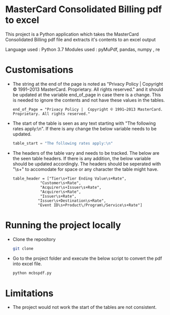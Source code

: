 # MasterCard Consolidated Billing pdf to excel

This project is a Python application which takes the MasterCard Consolidated Billing pdf file and extracts it's contents to an excel output

Language used   : Python 3.7
Modules used    : pyMuPdf, pandas, numpy , re

# Customisations
  - The string at the end of the page is noted as 
  "Privacy Policy |  Copyright © 1991–2013 MasterCard. Proprietary. All rights reserved." and it should be updated at the variable end_of_page in case there is a change. This is needed to ignore the contents and not have these values in the tables.

    ```
    end_of_Page = "Privacy Policy |  Copyright © 1991–2013 MasterCard. Proprietary. All rights reserved."
    ```
- The start of the table is seen as any text starting with "The following rates apply:\n". If there is any change the below variable needs to be updated.

    ```python
    table_start = "The following rates apply:\n"
    ```
- The headers of the table vary and needs to be tracked. The below are the seen table headers. If there is any addition, the below variable should be updated accordingly. The headers should be seperated with "\s+" to accomodate for space or any character the table might have.
    ```
    table_header = ["Tier\s+Tier Ending Value\s+Rate", 
                "Customer\s+Rate", 
                "Acquirer\s+Issuer\s+Rate",
                "Acquirer\s+Rate",
                "Issuer\s+Rate",
               "Issuer\s+Destination\s+Rate",
               "Event ID\s+Product\/Program\/Service\s+Rate"]
    ```
# Running the project locally

  - Clone the repository
    ```sh
    git clone 
    ```
  - Go to the project folder and execute the below script to convert the pdf into excel file.
    ```sh
    python mcbspdf.py
    ```

# Limitations
- The project would not work the start of the tables are not consistent.
